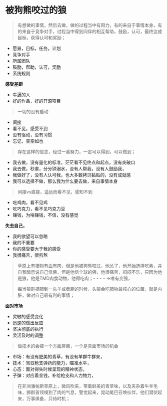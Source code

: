 # 被狗熊咬过的狼



> 有想做的事情，然后去做，做的过程当中有阻力，有的来自于事情本身，有的来自于竞争对手，过程当中得到同伴的相互帮助，鼓励，认可，最终达成目标，获得认可和奖励；

* 愿景，目标，任务，计划
* 竞争对手
* 所属团队
* 鼓励，帮助，认可，奖励
* 系统规则

**感受差距**

* 牛逼的人
* 好的作品，好的开源项目

> 一切的没有启动

* 间接
* 看不见，感受不到
* 没有驱动，没有习惯
* 忘记，空空如也

> 存在这样的信念，经过一番努力，一定可以得到，可以做到；

* 我去做，没有量化的标准，茫茫看不见终点和起点，没有突破口
* 我去做，秒虐，分分钟溺水，没有人帮我，没有人鼓励我，
* 我做好了，没有人认可我，也大多数拷贝黏贴的，没有成就感
* 我可以选择不做，那么我为什么要去做，来自事情本身

> 间接vs直接，遥远而看不见，感知不到

* 吃鸡肉，看不见鸡
* 吃巧克力，看不见巧克力豆
* 赚钱，为啥赚钱，不信，没有感觉

**失去自己，**

* 我的欲望可以忽略
* 我的不重要
* 你的感受要大于我的感受
* 我很痛苦，很煎熬

> 草原上有猎物有血有肉，但是他被狗熊咬过，他怂了，他开始选择吃素，并自我暗示说自己信佛，但是他信个球的佛，他很痛苦，闷闷不乐，只因为他是狼，他是TMD肉食动物，他得吃肉；- - - - -&gt;唯有变强，
>
> 每当狼群捕猎到一头羊或者鹿的时候，头狼会吃猎物最核心的位置，就是内脏，做对自己最有利的事情；

**面对市场**

* 灵敏的感受变化
* 迅速的做出反应
* 坚决彻底的执行
* 灵活及时的调整

> 做技术的会被一个方面屏蔽，一个是真面市场的机会

* 市场：有没有肥美的青草，有没有羊群牛群来，
* 技术：驾驭枪支弹药的能力，瞄准水平，
* 心态：面对得失时候呈现的精神状态，
* 子弹：对应着金钱，补给枪支和人力物力，

> 在非洲潘帕斯草原上，微风吹来，带着鲜美的青草味，以及夹杂着牛羊毛味，狮群首领嗅到了肉的气息，警觉起来，晃动尾巴召唤伙伴，他们潜伏起来，万事俱备，只待时机；

